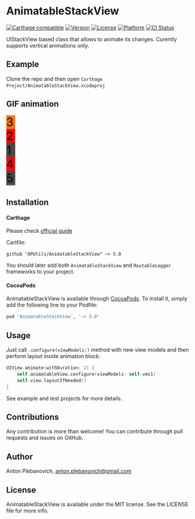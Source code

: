 # AnimatableStackView

[![Carthage compatible](https://img.shields.io/badge/Carthage-compatible-4BC51D.svg?style=flat)](https://github.com/Carthage/Carthage)
[![Version](https://img.shields.io/cocoapods/v/AnimatableStackView.svg?style=flat)](http://cocoapods.org/pods/AnimatableStackView)
[![License](https://img.shields.io/cocoapods/l/AnimatableStackView.svg?style=flat)](http://cocoapods.org/pods/AnimatableStackView)
[![Platform](https://img.shields.io/cocoapods/p/AnimatableStackView.svg?style=flat)](http://cocoapods.org/pods/AnimatableStackView)
[![CI Status](http://img.shields.io/travis/APUtils/AnimatableStackView.svg?style=flat)](https://travis-ci.org/APUtils/AnimatableStackView)

UIStackView based class that allows to animate its changes. Curently supports vertical animations only.

## Example

Clone the repo and then open `Carthage Project/AnimatableStackView.xcodeproj`

## GIF animation

<img src="Gifs/1.gif"/>

## Installation

#### Carthage

Please check [official guide](https://github.com/Carthage/Carthage#if-youre-building-for-ios-tvos-or-watchos)

Cartfile:

```
github "APUtils/AnimatableStackView" ~> 5.0
```

You should later add both `AnimatableStackView` and `RoutableLogger` frameworks to your project.

#### CocoaPods

AnimatableStackView is available through [CocoaPods](http://cocoapods.org). To install
it, simply add the following line to your Podfile:

```ruby
pod 'AnimatableStackView', '~> 5.0'
```

## Usage

Just call `.configure(viewModels:)` method with new view models and then perform layout inside animation block:
```swift
UIView.animate(withDuration: 2) {
    self.animatableView.configure(viewModels: self.vms1)
    self.view.layoutIfNeeded()
}
```

See example and test projects for more details.

## Contributions

Any contribution is more than welcome! You can contribute through pull requests and issues on GitHub.

## Author

Anton Plebanovich, anton.plebanovich@gmail.com

## License

AnimatableStackView is available under the MIT license. See the LICENSE file for more info.
